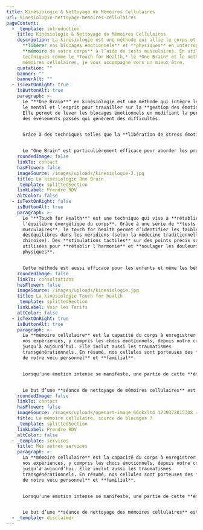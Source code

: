 ```yaml
---
title: Kinésiologie & Nettoyage de Mémoires Cellulaires
url: kinesiologie-nettoyage-memoires-cellulaires
pageContent:
  - _template: introduction
    title: Kinésiologie & Nettoyage de Mémoires Cellulaires
    description: La kinésiologie est une méthode qui allie le corps et l’esprit pour
      **libérer vos blocages émotionnels** et **physiques** en interrogeant la
      **mémoire de votre corps** à l’aide de tests musculaires. En utilisant des
      techniques comme le *Touch for Health,* le *One Brain* et le nettoyage de
      mémoires cellulaires, je vous accompagne vers un mieux être.
    quotation: ""
    banner: ""
    bannerAlt: ""
  - isTextOnRight: true
    isButtonAlt: true
    paragraph: >-
      Le "**One Brain**" en kinésiologie est une méthode qui intègre le corps,
      le mental et l'esprit pour travailler sur la **gestion des émotions**.
      Elle permet de lever les blocages émotionnels en modifiant la perception
      des événements passés qui génèrent des difficultés. 


      Grâce à des techniques telles que la **libération de stress émotionnelle,** la **visualisation**, les **mouvements oculaires** et la **verbalisation des émotions**, cette approche aide à réduire les émotions négatives associées aux expériences passées. 


      Le "One Brain" est particulièrement efficace pour aborder les problématiques émotionnelles et favoriser un **bien-être durable**.
    roundedImage: false
    linkTo: contact
    hasFlower: false
    imageSource: /images/uploads/kinesiologie-2.jpg
    title: La kinésiologie One Brain
    _template: splittedSection
    linkLabel: Prendre RDV
    altColor: false
  - isTextOnRight: false
    isButtonAlt: true
    paragraph: >-
      Le "**Touch for Health**" est une technique qui vise à **rétablir
      l'équilibre énergétique du corps**. Grâce à une série de **tests
      musculaires**, le touch for health permet d’identifier les faiblesses et
      déséquilibres dans les méridiens (selon la médecine traditionnelle
      chinoise). Des **stimulations tactiles** sur des points précis sont
      utilisées pour **rétablir l’harmonie** et **soulager les douleurs
      physiques**. 


      Cette méthode est aussi efficace pour les enfants et même les bébés grâce à une technique de transfert d’énergie via le parent.
    roundedImage: false
    linkTo: consultations
    hasFlower: false
    imageSource: /images/uploads/kinesiologie.jpg
    title: La kinésiologie Touch for health
    _template: splittedSection
    linkLabel: Voir les Tarifs
    altColor: false
  - isTextOnRight: true
    isButtonAlt: true
    paragraph: >-
      La **mémoire cellulaire** est la capacité du corps à enregistrer toutes
      nos expériences, y compris les chocs émotionnels, depuis notre conception
      jusqu’à aujourd’hui. Elle inclut aussi les traumatismes
      transgénérationnels. En résumé, nos cellules sont porteuses des **mémoires
      de notre vécu personnel** et **familial**.


      Lorsqu'une émotion intense se manifeste, une partie de cette **émotion se fige** et **se cristallise dans notre corps.** Cette mémoire cellulaire peut alors provoquer des douleurs physiques, des blocages émotionnels, des croyances limitantes, des schémas répétitifs, de l'auto-sabotage ou encore des peurs inexpliquées.


      Le but d’une **séance de nettoyage de mémoires cellulaires** est de se reconnecter à l'émotion afin de s'en libérer complètement. En identifiant la source de vos blocages, je vous accompagnerai dans ce **processus de libération** pour vous permettre de **vivre pleinement le présent** et ne plus être influencé par le passé.
    roundedImage: false
    linkTo: contact
    hasFlower: false
    imageSource: /images/uploads/openart-image_66okxlt4_1739372815308_raw.jpg
    title: La mémoire cellulaire, source de blocages ?
    _template: splittedSection
    linkLabel: Prendre RDV
    altColor: false
  - _template: services
    title: Mes autres services
    paragraph: >-
      La **mémoire cellulaire** est la capacité du corps à enregistrer toutes
      nos expériences, y compris les chocs émotionnels, depuis notre conception
      jusqu’à aujourd’hui. Elle inclut aussi les traumatismes
      transgénérationnels. En résumé, nos cellules sont porteuses des **mémoires
      de notre vécu personnel** et **familial**.


      Lorsqu'une émotion intense se manifeste, une partie de cette **émotion se fige** et **se cristallise dans notre corps**. Cette mémoire cellulaire peut alors provoquer des douleurs physiques, des blocages émotionnels, des croyances limitantes, des schémas répétitifs, de l'auto-sabotage ou encore des peurs inexpliquées.


      Le but d’une **séance de nettoyage des mémoires cellulaires** est de se reconnecter à l'émotion afin de s'en libérer complètement. En identifiant la source de vos blocages, je vous accompagnerai dans ce **processus de libération** pour vous permettre de **vivre pleinement le présent** et ne plus être influencé par le passé.
  - _template: disclaimer
---
```

